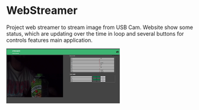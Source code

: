 # WebStreamer

Project web streamer to stream image from USB Cam. Website show some status, which are updating over the time in loop and several buttons for controls features main application.

<img
  src="/doc/example_work.jpg"
  alt="pic1"
  title="Screen ofwebsite"
  style="display: inline-block; margin: 0 auto; max-width: 300px">
